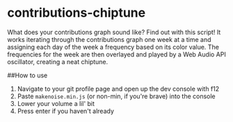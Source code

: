# contributions-chiptune
What does your contributions graph sound like? Find out with this script! It works iterating through the contributions graph one week at a time and assigning each day of the week a frequency based on its color value. The frequencies for the week are then overlayed and played by a Web Audio API oscillator, creating a neat chiptune.

##How to use
1. Navigate to your git profile page and open up the dev console with f12
2. Paste `makenoise.min.js` (or non-min, if you're brave) into the console
3. Lower your volume a lil' bit
3. Press enter if you haven't already

